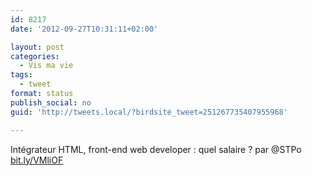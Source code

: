 ```yaml
---
id: 8217
date: '2012-09-27T10:31:11+02:00'

layout: post
categories:
  - Vis ma vie
tags:
  - tweet
format: status
publish_social: no
guid: 'http://tweets.local/?birdsite_tweet=251267735407955968'

---
```


Intégrateur HTML, front-end web developer : quel salaire ? par @STPo [bit.ly/VMliOF](http://bit.ly/VMliOF)